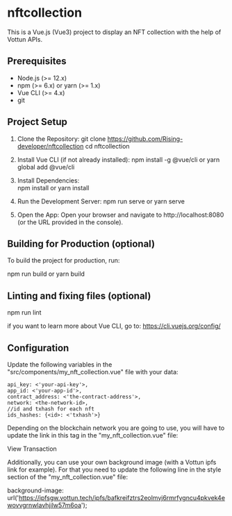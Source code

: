 # nftcollection

This is a Vue.js (Vue3) project to display an NFT collection with the help of Vottun APIs.

## Prerequisites

- Node.js (>= 12.x)
- npm (>= 6.x) or yarn (>= 1.x)
- Vue CLI (>= 4.x)
- git

## Project Setup

1. Clone the Repository:
   git clone https://github.com/Rising-developer/nftcollection
   cd nftcollection

2. Install Vue CLI (if not already installed):
   npm install -g @vue/cli
   or
   yarn global add @vue/cli

3. Install Dependencies:      
   npm install
   or
   yarn install

4. Run the Development Server:
   npm run serve
   or
   yarn serve

5. Open the App:
   Open your browser and navigate to http://localhost:8080 (or the URL provided in the console).

## Building for Production (optional)

To build the project for production, run:

   npm run build
   or
   yarn build

## Linting and fixing files (optional)
   npm run lint

if you want to learn more about Vue CLI, go to: https://cli.vuejs.org/config/

## Configuration

Update the following variables in the "src/components/my_nft_collection.vue" file with your data:

    api_key: <'your-api-key'>,
    app_id: <'your-app-id'>,
    contract_address: <'the-contract-address'>,
    network: <the-network-id>,
    //id and txhash for each nft
    ids_hashes: {<id>: <'txhash'>}

Depending on the blockchain network you are going to use, you will have to update the link in this tag in the "my_nft_collection.vue" file:

 <a :href="`https://amoy.polygonscan.com/tx/${nftItem.txhash}`" target="_blank">View Transaction</a>

Additionally, you can use your own background image (with a Vottun ipfs link for example). For that you need to update the following line in the style section of the "my_nft_collection.vue" file:

   background-image: url('https://ipfsgw.vottun.tech/ipfs/bafkreifztrs2eolmvj6rmrfygncu4pkvek4ewovvgrnwlavhjilw57m6oa');
